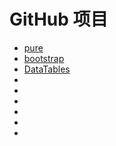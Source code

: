 # GitHub 项目

- [pure](https://github.com/pure-css/pure)
- [bootstrap](https://github.com/twbs/bootstrap)
- [DataTables](https://github.com/DataTables/DataTables)
- []()
- []()
- []()
- []()
- []()
- []()